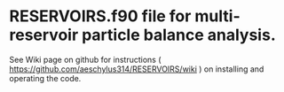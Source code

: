 # RESERVOIRS.f90 file for multi-reservoir particle balance analysis.
See Wiki page on github for instructions ( https://github.com/aeschylus314/RESERVOIRS/wiki )
on installing and operating the code.
